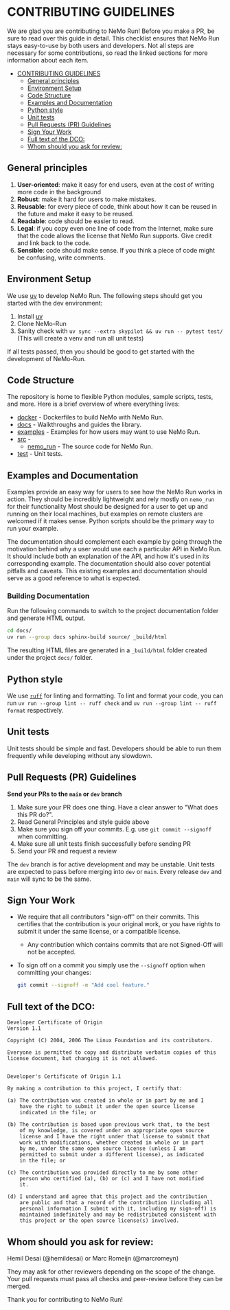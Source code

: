 # CONTRIBUTING GUIDELINES

We are glad you are contributing to NeMo Run! Before you make a PR, be sure to read over this guide in detail.
This checklist ensures that NeMo Run stays easy-to-use by both users and developers.
Not all steps are necessary for some contributions, so read the linked sections for more information about each item.

- [CONTRIBUTING GUIDELINES](#contributing-guidelines)
  - [General principles](#general-principles)
  - [Environment Setup](#environment-setup)
  - [Code Structure](#code-structure)
  - [Examples and Documentation](#examples-and-documentation)
  - [Python style](#python-style)
  - [Unit tests](#unit-tests)
  - [Pull Requests (PR) Guidelines](#pull-requests-pr-guidelines)
  - [Sign Your Work](#sign-your-work)
  - [Full text of the DCO:](#full-text-of-the-dco)
  - [Whom should you ask for review:](#whom-should-you-ask-for-review)

## General principles

1. **User-oriented**: make it easy for end users, even at the cost of writing more code in the background
1. **Robust**: make it hard for users to make mistakes.
1. **Reusable**: for every piece of code, think about how it can be reused in the future and make it easy to be reused.
1. **Readable**: code should be easier to read.
1. **Legal**: if you copy even one line of code from the Internet, make sure that the code allows the license that NeMo Run supports. Give credit and link back to the code.
1. **Sensible**: code should make sense. If you think a piece of code might be confusing, write comments.

## Environment Setup

We use [uv](https://docs.astral.sh/uv/) to develop NeMo Run. The following steps should get you started with the dev environment:

1. Install [uv](https://docs.astral.sh/uv/getting-started/installation/)
2. Clone NeMo-Run
3. Sanity check with `uv sync --extra skypilot && uv run -- pytest test/` (This will create a venv and run all unit tests)

If all tests passed, then you should be good to get started with the development of NeMo-Run.

## Code Structure

The repository is home to flexible Python modules, sample scripts, tests, and more.
Here is a brief overview of where everything lives:

- [docker](docker/) - Dockerfiles to build NeMo with NeMo Run.
- [docs](docs/) - Walkthroughs and guides the library.
- [examples](examples/) - Examples for how users may want to use NeMo Run.
- [src](src/) -
  - [nemo_run](src/nemo_run/) - The source code for NeMo Run.
- [test](test/) - Unit tests.

## Examples and Documentation

Examples provide an easy way for users to see how the NeMo Run works in action.
They should be incredibly lightweight and rely mostly on `nemo_run` for their functionality
Most should be designed for a user to get up and running on their local machines, but examples on remote clusters are welcomed if it makes sense.
Python scripts should be the primary way to run your example.

The documentation should complement each example by going through the motivation behind why a user would use each a particular API in NeMo Run.
It should include both an explanation of the API, and how it's used in its corresponding example.
The documentation should also cover potential pitfalls and caveats.
This existing examples and documentation should serve as a good reference to what is expected.

### Building Documentation

Run the following commands to switch to the project documentation folder and generate HTML output.

```sh
cd docs/
uv run --group docs sphinx-build source/ _build/html
```

The resulting HTML files are generated in a `_build/html` folder created under the project `docs/` folder.

## Python style

We use [`ruff`](https://docs.astral.sh/ruff/) for linting and formatting. To lint and format your code, you can run `uv run --group lint -- ruff check` and `uv run --group lint -- ruff format` respectively.

## Unit tests

Unit tests should be simple and fast.
Developers should be able to run them frequently while developing without any slowdown.

## Pull Requests (PR) Guidelines

**Send your PRs to the `main` or `dev` branch**

1. Make sure your PR does one thing. Have a clear answer to "What does this PR do?".
2. Read General Principles and style guide above
3. Make sure you sign off your commits. E.g. use `git commit --signoff` when committing.
4. Make sure all unit tests finish successfully before sending PR
5. Send your PR and request a review

The `dev` branch is for active development and may be unstable. Unit tests are expected to pass before merging into `dev` or `main`.
Every release `dev` and `main` will sync to be the same.

## Sign Your Work

- We require that all contributors "sign-off" on their commits. This certifies that the contribution is your original work, or you have rights to submit it under the same license, or a compatible license.

  - Any contribution which contains commits that are not Signed-Off will not be accepted.

- To sign off on a commit you simply use the `--signoff` option when committing your changes:

  ```bash
  git commit --signoff -m "Add cool feature."
  ```

## Full text of the DCO:

```
Developer Certificate of Origin
Version 1.1

Copyright (C) 2004, 2006 The Linux Foundation and its contributors.

Everyone is permitted to copy and distribute verbatim copies of this
license document, but changing it is not allowed.


Developer's Certificate of Origin 1.1

By making a contribution to this project, I certify that:

(a) The contribution was created in whole or in part by me and I
    have the right to submit it under the open source license
    indicated in the file; or

(b) The contribution is based upon previous work that, to the best
    of my knowledge, is covered under an appropriate open source
    license and I have the right under that license to submit that
    work with modifications, whether created in whole or in part
    by me, under the same open source license (unless I am
    permitted to submit under a different license), as indicated
    in the file; or

(c) The contribution was provided directly to me by some other
    person who certified (a), (b) or (c) and I have not modified
    it.

(d) I understand and agree that this project and the contribution
    are public and that a record of the contribution (including all
    personal information I submit with it, including my sign-off) is
    maintained indefinitely and may be redistributed consistent with
    this project or the open source license(s) involved.
```

## Whom should you ask for review:

Hemil Desai (@hemildesai) or Marc Romeijn (@marcromeyn)

They may ask for other reviewers depending on the scope of the change. Your pull requests must pass all checks and peer-review before they can be merged.

Thank you for contributing to NeMo Run!
